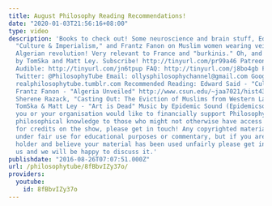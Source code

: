 ```yaml
---
title: August Philosophy Reading Recommendations!
date: "2020-01-03T21:56:16+08:00"
type: video
description: 'Books to check out! Some neuroscience and brain stuff, Edward Said''s
  "Culture & Imperialism," and Frantz Fanon on Muslim women wearing veils during the
  Algerian revolution! Very relevant to France and "burkinis." Oh, and "Art is Dead''
  by TomSka and Matt Ley. Subscribe! http://tinyurl.com/pr99a46 Patreon: http://www.patreon.com/PhilosophyTube
  Audible: http://tinyurl.com/jn6tpup FAQ: http://tinyurl.com/j8bo4gb Facebook: http://tinyurl.com/jgjek5w
  Twitter: @PhilosophyTube Email: ollysphilosophychannel@gmail.com Google+: google.com/+thephilosophytube
  realphilosophytube.tumblr.com Recommended Reading: Edward Said - "Culture & Imperialism"
  Frantz Fanon - "Algeria Unveiled" http://www.csun.edu/~jaa7021/hist434/Fanon.pdf
  Sherene Razack, "Casting Out: The Eviction of Muslims from Western Law & Politics"
  TomSka & Matt Ley - "Art is Dead" Music by Epidemic Sound (Epidemicsound.com) If
  you or your organisation would like to financially support Philosophy Tube in distributing
  philosophical knowledge to those who might not otherwise have access to it in exchange
  for credits on the show, please get in touch! Any copyrighted material should fall
  under fair use for educational purposes or commentary, but if you are a copyright
  holder and believe your material has been used unfairly please get in touch with
  us and we will be happy to discuss it.'
publishdate: "2016-08-26T07:07:51.000Z"
url: /philosophytube/8fBbvIZy37o/
providers:
  youtube:
    id: 8fBbvIZy37o
---
```

